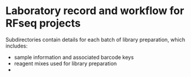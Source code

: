 # Laboratory record and workflow for RFseq projects 
Subdirectories contain details for each batch of library preparation, which includes:

- sample information and associated barcode keys
- reagent mixes used for library preparation
- 